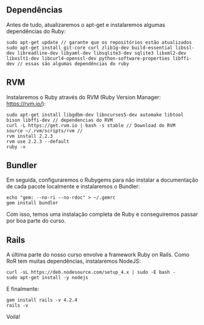 ## Dependências
Antes de tudo, atualizaremos o apt-get e instalaremos algumas dependências do Ruby:
```
sudo apt-get update // garante que os repositórios estão atualizados
sudo apt-get install git-core curl zlib1g-dev build-essential libssl-dev libreadline-dev libyaml-dev libsqlite3-dev sqlite3 libxml2-dev libxslt1-dev libcurl4-openssl-dev python-software-properties libffi-dev // essas são algumas dependências do ruby
```

## RVM
Instalaremos o Ruby através do RVM (Ruby Version Manager: https://rvm.io/):
```
sudo apt-get install libgdbm-dev libncurses5-dev automake libtool bison libffi-dev // dependencias do RVM
curl -L https://get.rvm.io | bash -s stable // Download do RVM
source ~/.rvm/scripts/rvm //
rvm install 2.2.3
rvm use 2.2.3 --default
ruby -v
```

## Bundler
Em seguida, configuraremos o Rubygems para não instalar a documentação de cada pacote localmente e instalaremos o Bundler:
```
echo "gem: --no-ri --no-rdoc" > ~/.gemrc
gem install bundler
```

Com isso, temos uma instalação completa de Ruby e conseguiremos passar por boa parte do curso.

## Rails
A última parte do nosso curso envolve a framework Ruby on Rails. Como RoR tem muitas dependências, instalaremos NodeJS:
```
curl -sL https://deb.nodesource.com/setup_4.x | sudo -E bash -
sudo apt-get install -y nodejs
```

E finalmente:
```
gem install rails -v 4.2.4
rails -v
```

Voilá!
